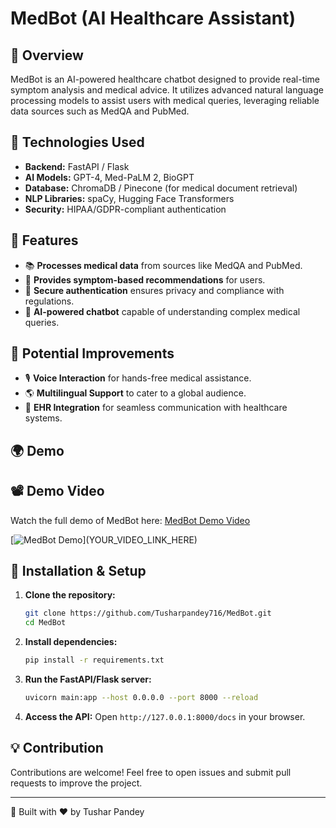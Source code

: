 # MedBot (AI Healthcare Assistant)

## 🏥 Overview
MedBot is an AI-powered healthcare chatbot designed to provide real-time symptom analysis and medical advice. It utilizes advanced natural language processing models to assist users with medical queries, leveraging reliable data sources such as MedQA and PubMed.

## 🚀 Technologies Used
- **Backend:** FastAPI / Flask
- **AI Models:** GPT-4, Med-PaLM 2, BioGPT
- **Database:** ChromaDB / Pinecone (for medical document retrieval)
- **NLP Libraries:** spaCy, Hugging Face Transformers
- **Security:** HIPAA/GDPR-compliant authentication

## 🔹 Features
- 📚 **Processes medical data** from sources like MedQA and PubMed.
- 🏥 **Provides symptom-based recommendations** for users.
- 🔐 **Secure authentication** ensures privacy and compliance with regulations.
- 🤖 **AI-powered chatbot** capable of understanding complex medical queries.

## 🌟 Potential Improvements
- 🎙 **Voice Interaction** for hands-free medical assistance.
- 🌎 **Multilingual Support** to cater to a global audience.
- 🏥 **EHR Integration** for seamless communication with healthcare systems.

## 🌍 Demo
## 📽️ Demo Video  
Watch the full demo of MedBot here: [MedBot Demo Video](YOUR_VIDEO_LINK_HERE)

[![MedBot Demo]([https://img.youtube.com/vi/YOUTUBE_VIDEO_ID/maxresdefault.jpg](https://drive.google.com/file/d/1XowJL2F5WbHhWcgA77G3D77BBj3qphhh/view?usp=drive_link))](YOUR_VIDEO_LINK_HERE)


## 📜 Installation & Setup
1. **Clone the repository:**
   ```sh
   git clone https://github.com/Tusharpandey716/MedBot.git
   cd MedBot
   ```
2. **Install dependencies:**
   ```sh
   pip install -r requirements.txt
   ```
3. **Run the FastAPI/Flask server:**
   ```sh
   uvicorn main:app --host 0.0.0.0 --port 8000 --reload
   ```
4. **Access the API:** Open `http://127.0.0.1:8000/docs` in your browser.

## 💡 Contribution
Contributions are welcome! Feel free to open issues and submit pull requests to improve the project.


---
🚀 Built with ❤️ by Tushar Pandey

